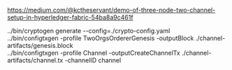 https://medium.com/@kctheservant/demo-of-three-node-two-channel-setup-in-hyperledger-fabric-54ba8a9c461f

 ../bin/cryptogen generate --config=./crypto-config.yaml <br />
 ../bin/configtxgen -profile TwoOrgsOrdererGenesis -outputBlock ./channel-artifacts/genesis.block <br />
 ../bin/configtxgen -profile Channel -outputCreateChannelTx ./channel-artifacts/channel.tx -channelID channel <br />
